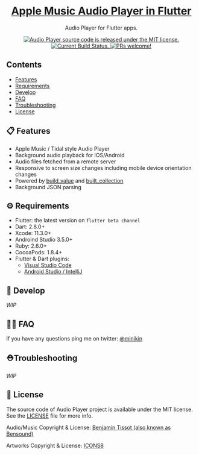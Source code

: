 <h1 align="center">
  <a href="https://github.com/minikin/audio_player_flutter">
  Apple Music Audio Player in Flutter
  </a>
</h1>

<p align="center">
  Audio Player for Flutter apps.
</p>

<p align="center">
  <a href="https://github.com/minikin/audio_player_flutter/blob/develop/LICENSE">
    <img src="https://img.shields.io/badge/Source%20Code%20License-MIT-orange.svg" alt="Audio Player source code is released under the MIT license." />
  </a>
  <a href="https://app.bitrise.io/app/354f49154884b44e#/builds">
    <img src="https://app.bitrise.io/app/354f49154884b44e/status.svg?token=fDYsKP7LEgITvjVUVbOS9Q" alt="Current Build Status." />
  </a>
  <a href="https://github.com/minikin/audio_player_flutter/blob/develop/CONTRIBUTING.md">
    <img src="https://img.shields.io/badge/PRs-welcome-brightgreen.svg" alt="PRs welcome!" />
  </a>
</p>

## Contents

- [Features](#-features)
- [Requirements](#-requirements)
- [Develop](#-develop)
- [FAQ](#-faq)
- [Troubleshooting](#-troubleshooting)
- [License](#-license)

## 📋 Features

- Apple Music / Tidal style Audio Player
- Background audio playback for iOS/Android
- Audio files fetched from a remote server
- Responsive to screen size changes including mobile device orientation changes
- Powered by [build_value](https://pub.dev/packages/built_value) and [built_collection](https://pub.dev/packages/built_collection)
- Background JSON parsing

## ⚙️ Requirements

- Flutter: the latest version on `flutter beta channel`
- Dart: 2.8.0+
- Xcode: 11.3.0+
- Androind Studio 3.5.0+
- Ruby: 2.6.0+
- CocoaPods: 1.8.4+
- Flutter & Dart plugins:
  - [Visual Studio Code](https://flutter.dev/docs/get-started/editor?tab=androidstudio)
  - [Android Studio / IntelliJ](https://flutter.dev/docs/get-started/editor?tab=vscode)

## 🎉 Develop

_WIP_

## 🤷‍♀️ FAQ

If you have any questions ping me on twitter: [@minikin](https://twitter.com/minikin)

## ⛑Troubleshooting

_WIP_

## 📄 License

The source code of Audio Player project is available under the MIT license.
See the [LICENSE](https://github.com/minikin/flutter-web-demo/blob/master/LICENSE) file for more info.

Audio/Music Copyright & License: [Benjamin Tissot (also known as Bensound)](https://www.bensound.com/royalty-free-music/track/erf)

Artworks Copyright & License: [ICONS8](https://icons8.com/)
